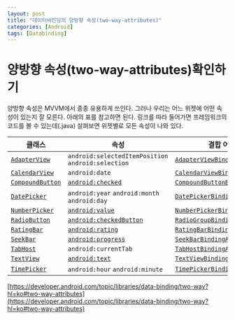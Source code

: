 ```yaml
---
layout: post
title: "데이터바인딩의 양방향 속성(two-way-attributes)"
categories: [Android]
tags: [Databinding]
---
```


# 양방향 속성(two-way-attributes)확인하기

양방향 속성은 MVVM에서 종종 유용하게 쓰인다. 그러나 우리는 어느 위젯에 어떤 속성이 있는지 잘 모른다. 아래의 표를 참고하면 된다. 링크를 따라 들어가면 프레임워크의 코드를 볼 수 있는데(.java) 살펴보면 위젯별로 모든 속성이 나와 있다.

| 클래스                                                       | 속성                                                         | 결합 어댑터                                                  |
| ------------------------------------------------------------ | ------------------------------------------------------------ | ------------------------------------------------------------ |
| [`AdapterView`](https://developer.android.com/reference/android/widget/AdapterView?hl=ko) | `android:selectedItemPosition` `android:selection`           | [`AdapterViewBindingAdapter`](https://android.googlesource.com/platform/frameworks/data-binding/+/refs/heads/studio-master-dev/extensions/baseAdapters/src/main/java/androidx/databinding/adapters/AdapterViewBindingAdapter.java) |
| [`CalendarView`](https://developer.android.com/reference/android/widget/CalendarView?hl=ko) | `android:date`                                               | [`CalendarViewBindingAdapter`](https://android.googlesource.com/platform/frameworks/data-binding/+/refs/heads/studio-master-dev/extensions/baseAdapters/src/main/java/androidx/databinding/adapters/CalendarViewBindingAdapter.java) |
| [`CompoundButton`](https://developer.android.com/reference/android/widget/CompoundButton?hl=ko) | [`android:checked`](https://developer.android.com/reference/android/R.attr?hl=ko#checked) | [`CompoundButtonBindingAdapter`](https://android.googlesource.com/platform/frameworks/data-binding/+/refs/heads/studio-master-dev/extensions/baseAdapters/src/main/java/androidx/databinding/adapters/CompoundButtonBindingAdapter.java) |
| [`DatePicker`](https://developer.android.com/reference/android/widget/DatePicker?hl=ko) | `android:year` `android:month` `android:day`                 | [`DatePickerBindingAdapter`](https://android.googlesource.com/platform/frameworks/data-binding/+/refs/heads/studio-master-dev/extensions/baseAdapters/src/main/java/androidx/databinding/adapters/DatePickerBindingAdapter.java) |
| [`NumberPicker`](https://developer.android.com/reference/android/widget/NumberPicker?hl=ko) | [`android:value`](https://developer.android.com/reference/android/R.attr?hl=ko#value) | [`NumberPickerBindingAdapter`](https://android.googlesource.com/platform/frameworks/data-binding/+/refs/heads/studio-master-dev/extensions/baseAdapters/src/main/java/androidx/databinding/adapters/NumberPickerBindingAdapter.java) |
| [`RadioButton`](https://developer.android.com/reference/android/widget/RadioButton?hl=ko) | [`android:checkedButton`](https://developer.android.com/reference/android/R.attr?hl=ko#checkedButton) | [`RadioGroupBindingAdapter`](https://android.googlesource.com/platform/frameworks/data-binding/+/refs/heads/studio-master-dev/extensions/baseAdapters/src/main/java/androidx/databinding/adapters/RadioGroupBindingAdapter.java) |
| [`RatingBar`](https://developer.android.com/reference/android/widget/RatingBar?hl=ko) | [`android:rating`](https://developer.android.com/reference/android/R.attr?hl=ko#rating) | [`RatingBarBindingAdapter`](https://android.googlesource.com/platform/frameworks/data-binding/+/refs/heads/studio-master-dev/extensions/baseAdapters/src/main/java/androidx/databinding/adapters/RatingBarBindingAdapter.java) |
| [`SeekBar`](https://developer.android.com/reference/android/widget/SeekBar?hl=ko) | [`android:progress`](https://developer.android.com/reference/android/R.attr?hl=ko#progress) | [`SeekBarBindingAdapter`](https://android.googlesource.com/platform/frameworks/data-binding/+/refs/heads/studio-master-dev/extensions/baseAdapters/src/main/java/androidx/databinding/adapters/SeekBarBindingAdapter.java) |
| [`TabHost`](https://developer.android.com/reference/android/widget/TabHost?hl=ko) | `android:currentTab`                                         | [`TabHostBindingAdapter`](https://android.googlesource.com/platform/frameworks/data-binding/+/refs/heads/studio-master-dev/extensions/baseAdapters/src/main/java/androidx/databinding/adapters/TabHostBindingAdapter.java) |
| [`TextView`](https://developer.android.com/reference/android/widget/TextView?hl=ko) | [`android:text`](https://developer.android.com/reference/android/R.attr?hl=ko#text) | [`TextViewBindingAdapter`](https://android.googlesource.com/platform/frameworks/data-binding/+/refs/heads/studio-master-dev/extensions/baseAdapters/src/main/java/androidx/databinding/adapters/TextViewBindingAdapter.java) |
| [`TimePicker`](https://developer.android.com/reference/android/widget/TimePicker?hl=ko) | `android:hour` `android:minute`                              | [`TimePickerBindingAdapter`](https://android.googlesource.com/platform/frameworks/data-binding/+/refs/heads/studio-master-dev/extensions/baseAdapters/src/main/java/androidx/databinding/adapters/TimePickerBindingAdapter.java) |

[https://developer.android.com/topic/libraries/data-binding/two-way?hl=ko#two-way-attributes](https://developer.android.com/topic/libraries/data-binding/two-way?hl=ko#two-way-attributes)

